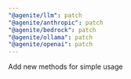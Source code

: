 ```yaml
---
"@agenite/llm": patch
"@agenite/anthropic": patch
"@agenite/bedrock": patch
"@agenite/ollama": patch
"@agenite/openai": patch
---
```


Add new methods for simple usage
